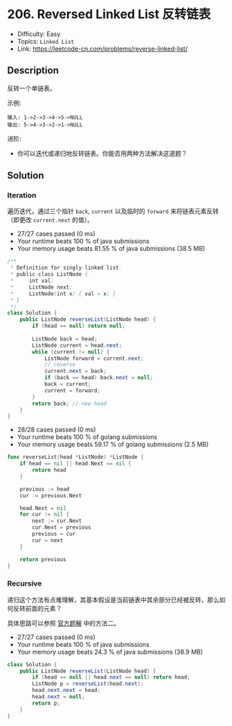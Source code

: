 # 206. Reversed Linked List 反转链表

- Difficulty: Easy
- Topics: `Linked List`
- Link: https://leetcode-cn.com/problems/reverse-linked-list/

## Description

反转一个单链表。

示例:
```
输入: 1->2->3->4->5->NULL
输出: 5->4->3->2->1->NULL
```

进阶:
- 你可以迭代或递归地反转链表。你能否用两种方法解决这道题？

## Solution

### Iteration

遍历迭代，通过三个指针 `back`, `current` 以及临时的 `forward` 来将链表元素反转（即更改 `current.next` 的值）。

- 27/27 cases passed (0 ms)
- Your runtime beats 100 % of java submissions
- Your memory usage beats 81.55 % of java submissions (38.5 MB)

```java
/**
 * Definition for singly-linked list.
 * public class ListNode {
 *     int val;
 *     ListNode next;
 *     ListNode(int x) { val = x; }
 * }
 */
class Solution {
    public ListNode reverseList(ListNode head) {
        if (head == null) return null;
        
        ListNode back = head;
        ListNode current = head.next;
        while (current != null) {
            ListNode forward = current.next;
            // reverse
            current.next = back;
            if (back == head) back.next = null;
            back = current;
            current = forward;
        }
        return back; // new head
    }
}
```

- 28/28 cases passed (0 ms)
- Your runtime beats 100 % of golang submissions
- Your memory usage beats 59.17 % of golang submissions (2.5 MB)

```go
func reverseList(head *ListNode) *ListNode {
	if head == nil || head.Next == nil {
		return head
	}

	previous := head
	cur := previous.Next

	head.Next = nil
	for cur != nil {
		next := cur.Next
		cur.Next = previous
		previous = cur
		cur = next
	}

	return previous
}
```

### Recursive

递归这个方法有点难理解，其基本假设是当前链表中其余部分已经被反转，那么如何反转前面的元素？

具体思路可以参照 [官方题解](https://leetcode-cn.com/problems/reverse-linked-list/solution/fan-zhuan-lian-biao-by-leetcode/) 中的方法二。

- 27/27 cases passed (0 ms)
- Your runtime beats 100 % of java submissions
- Your memory usage beats 24.3 % of java submissions (38.9 MB)

```java
class Solution {
    public ListNode reverseList(ListNode head) {
        if (head == null || head.next == null) return head;
        ListNode p = reverseList(head.next);
        head.next.next = head;
        head.next = null;
        return p;
    }
}
```
